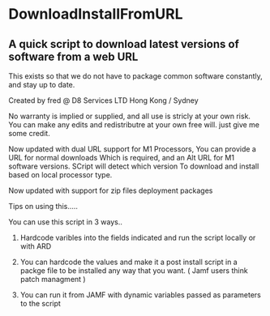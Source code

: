 # DownloadInstallFromURL
## A quick script to download latest versions of software from a web URL
 This exists so that we do not have to package common software constantly, and stay up to date.

 Created by fred @ D8 Services LTD Hong Kong / Sydney

 No warranty is implied or supplied, and all use is stricly at your own risk.
 You can make any edits and redistributre at your own free will. just give me some credit.

 Now updated with dual URL support for M1 Processors, You can provide a URL for normal downloads
 Which is required, and an Alt URL for M1 software versions. SCript will detect which version
 To download and install based on local processor type.
 
 Now updated with support for zip files deployment packages

 Tips on using this.....

 You can use this script in 3 ways..

 1. Hardcode varibles into the fields indicated and run the script locally or with ARD

 2. You can hardcode the values and make it a post install script in a packge file to be installed
    any way that you want. ( Jamf users think patch managment )

 3. You can run it from JAMF with dynamic variables passed as parameters to the script
